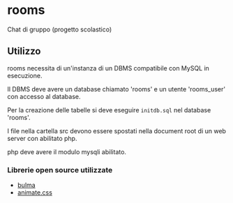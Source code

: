 # rooms

Chat di gruppo (progetto scolastico)

## Utilizzo

rooms necessita di un'instanza di un DBMS compatibile con MySQL in esecuzione.

Il DBMS deve avere un database chiamato 'rooms' e un utente 'rooms_user' con accesso al database.

Per la creazione delle tabelle si deve eseguire `initdb.sql` nel database 'rooms'.

I file nella cartella src devono essere spostati nella document root di un web server con abilitato php.

php deve avere il modulo mysqli abilitato.

### Librerie open source utilizzate

* [bulma](https://bulma.io/)
* [animate.css](https://daneden.github.io/animate.css/)
